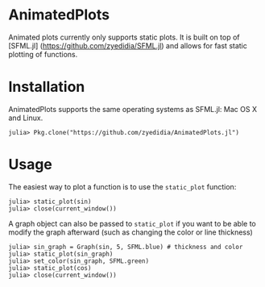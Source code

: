# AnimatedPlots

Animated plots currently only supports static plots. It is built on top of [SFML.jl] (https://github.com/zyedidia/SFML.jl) and allows for fast static plotting of functions.

# Installation

AnimatedPlots supports the same operating systems as SFML.jl: Mac OS X and Linux.

```
julia> Pkg.clone("https://github.com/zyedidia/AnimatedPlots.jl")
```

# Usage

The easiest way to plot a function is to use the `static_plot` function:

```
julia> static_plot(sin)
julia> close(current_window())
```

A graph object can also be passed to `static_plot` if you want to be able to modify the graph afterward (such as changing the color or line thickness)

```
julia> sin_graph = Graph(sin, 5, SFML.blue) # thickness and color
julia> static_plot(sin_graph)
julia> set_color(sin_graph, SFML.green)
julia> static_plot(cos)
julia> close(current_window())
```
